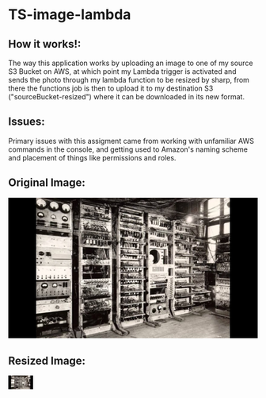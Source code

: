 # TS-image-lambda

## How it works!:
The way this application works by uploading an image to one of my source S3 Bucket on AWS, at which point my Lambda trigger is activated and sends the photo through my lambda function to be resized by sharp, from there the functions job is then to upload it to my destination S3 ("sourceBucket-resized") where it can be downloaded in its new format.

## Issues:
Primary issues with this assigment came from working with unfamiliar AWS commands in the console, and getting used to Amazon's naming scheme and placement of things like permissions and roles.

## Original Image:
![firstpc](./assets/firstpc.jpg)


## Resized Image:
![firstpc-resized](./assets/resized-firstpc.jpg)